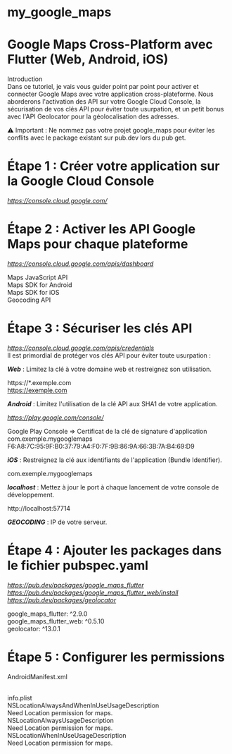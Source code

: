 # my_google_maps

# **Google Maps Cross-Platform avec Flutter (Web, Android, iOS)**   
Introduction   
Dans ce tutoriel, je vais vous guider point par point pour activer et connecter Google Maps avec votre application cross-plateforme. Nous aborderons l'activation des API sur votre Google Cloud Console, la sécurisation de vos clés API pour éviter toute usurpation, et un petit bonus avec l'API Geolocator pour la géolocalisation des adresses.  

⚠️ Important : Ne nommez pas votre projet google_maps pour éviter les conflits avec le package existant sur pub.dev lors du pub get.  

# **Étape 1 : Créer votre application sur la Google Cloud Console**

*https://console.cloud.google.com/*

# **Étape 2 : Activer les API Google Maps pour chaque plateforme**

*https://console.cloud.google.com/apis/dashboard*

Maps JavaScript API  
Maps SDK for Android  
Maps SDK for iOS  
Geocoding API  

# **Étape 3 : Sécuriser les clés API**

*https://console.cloud.google.com/apis/credentials*  
Il est primordial de protéger vos clés API pour éviter toute usurpation :  

***Web*** : Limitez la clé à votre domaine web et restreignez son utilisation.

https://*.exemple.com	  
https://exemple.com	  

***Android*** : Limitez l'utilisation de la clé API aux SHA1 de votre application.

*https://play.google.com/console/*  

Google Play Console => Certificat de la clé de signature d'application  
com.exemple.mygooglemaps  
F6:A8:7C:95:9F:B0:37:79:A4:F0:7F:9B:86:9A:66:3B:7A:B4:69:D9	  

***iOS*** : Restreignez la clé aux identifiants de l'application (Bundle Identifier).

com.exemple.mygooglemaps  

***localhost*** : Mettez à jour le port à chaque lancement de votre console de développement.

http://localhost:57714  

***GEOCODING*** : IP de votre serveur.  

# **Étape 4 : Ajouter les packages dans le fichier pubspec.yaml**

*https://pub.dev/packages/google_maps_flutter*  
*https://pub.dev/packages/google_maps_flutter_web/install*  
*https://pub.dev/packages/geolocator*  

  google_maps_flutter: ^2.9.0  
  google_maps_flutter_web: ^0.5.10  
  geolocator: ^13.0.1  

# **Étape 5 : Configurer les permissions**

AndroidManifest.xml  
    <uses-permission android:name="android.permission.INTERNET"/>  
    <uses-permission android:name="android.permission.ACCESS_FINE_LOCATION"/>  

info.plist  
        <key>NSLocationAlwaysAndWhenInUseUsageDescription</key>  
        <string>Need Location permission for maps.</string>  
        <key>NSLocationAlwaysUsageDescription</key>  
        <string>Need Location permission for maps.</string>  
        <key>NSLocationWhenInUseUsageDescription</key>  
        <string>Need Location permission for maps.</string>  









